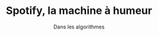 ---
layout: post
title: "Spotify, la machine à humeur"
link: https://danslesalgorithmes.net/2025/01/17/spotify-la-machine-a-humeur
author: "Dans les algorithmes"
published_date: "21/01/2025"
description: "Cela fait des années que la journaliste indépendante Liz Pelly observe Spotify. Son essai, Mood Machine: The Rise of Spotify and the Costs of the Perfect Playlist (Simon & Schuster, 2025) estime que la musique est devenue un utilitaire plus qu’un art. Pour les fans de musique, le streaming est, malheureusement, un « produit spectaculaire » : « un jukebox universel et infini ».  Pour les musiciens cependant, Spotify a été une menace plus existentielle que la révolution du partage de fichiers qui l’a précédée, car le streaming, lui, a reçu le vernis de la légitimité, explique le Washington Post dans sa critique du livre. Mais Spotify a surtout détourné les bénéfices de la musique a son profit, tout en préparant le terrain pour remplacer les musiciens par de la musique générée par l’IA. Le secteur d’ailleurs s’y prépare : un récent rapport de la Confédération internationale des sociétés d’auteurs et compositeurs (Cisac) annonce la chute de la rémunération des artistes et le déferlement à venir de la musique générée par IA"
language: "fr"
categories: "Liens"
tags: "app musique vie-privée"
og-tags: "app musique vie-privée"
permalink: /:categories/:year/:month/:day/:title/
---